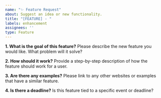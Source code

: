 ```yaml
---
name: "✨ Feature Request"
about: Suggest an idea or new functionality.
title: "[FEATURE] - "
labels: enhancement
assignees: ''
type: Feature
---
```


**1. What is the goal of this feature?**
Please describe the new feature you would like. What problem will it solve?

**2. How should it work?**
Provide a step-by-step description of how the feature should work for a user.

**3. Are there any examples?**
Please link to any other websites or examples that have a similar feature.

**4. Is there a deadline?**
Is this feature tied to a specific event or deadline?
